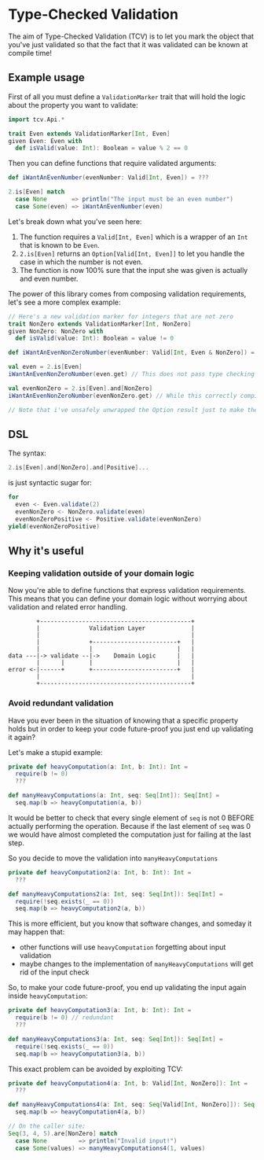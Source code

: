 # Type-Checked Validation

The aim of Type-Checked Validation (TCV) is to let you mark the object that you've just validated so that the fact that it was validated can be known at compile time!

## Example usage

First of all you must define a `ValidationMarker` trait that will hold the logic about the property you want to validate:
```scala
import tcv.Api.*

trait Even extends ValidationMarker[Int, Even]
given Even: Even with
  def isValid(value: Int): Boolean = value % 2 == 0
```

Then you can define functions that require validated arguments:
```scala
def iWantAnEvenNumber(evenNumber: Valid[Int, Even]) = ???

2.is[Even] match
  case None       => println("The input must be an even number")
  case Some(even) => iWantAnEvenNumber(even)
```

Let's break down what you've seen here:
1. The function requires a `Valid[Int, Even]` which is a wrapper of an `Int` that is known to be `Even`.
2. `2.is[Even]` returns an `Option[Valid[Int, Even]]` to let you handle the case in which the number is not even.
3. The function is now 100% sure that the input she was given is actually and even number.

The power of this library comes from composing validation requirements, let's see a more complex example:
```scala
// Here's a new validation marker for integers that are not zero
trait NonZero extends ValidationMarker[Int, NonZero]
given NonZero: NonZero with
  def isValid(value: Int): Boolean = value != 0
```

```scala
def iWantAnEvenNonZeroNumber(evenNumber: Valid[Int, Even & NonZero]) = ???

val even = 2.is[Even] 
iWantAnEvenNonZeroNumber(even.get) // This does not pass type checking as the function requires its argument to be both Even and NonZero

val evenNonZero = 2.is[Even].and[NonZero]
iWantAnEvenNonZeroNumber(evenNonZero.get) // While this correctly compiles

// Note that i've unsafely unwrapped the Option result just to make the example clearer
```

## DSL
The syntax:
```scala
2.is[Even].and[NonZero].and[Positive]...
```

is just syntactic sugar for:
```scala
for
  even <- Even.validate(2)
  evenNonZero <- NonZero.validate(even)
  evenNonZeroPositive <- Positive.validate(evenNonZero)
yield(evenNonZeroPositive)
```

## Why it's useful

### Keeping validation outside of your domain logic
Now you're able to define functions that express validation requirements.
This means that you can define your domain logic without worrying about validation and related error handling.

```
        +-------------------------------------------+
        |              Validation Layer             |
        |                                           |
        |              +------------------------+   |
        |              |                        |   |
data ---|-> validate --|->    Domain Logic      |   |
        |      |       |                        |   |
error <-|------+       +------------------------+   |
        |                                           |
        +-------------------------------------------+
```

### Avoid redundant validation
Have you ever been in the situation of knowing that a specific property holds but in order to keep your code future-proof you just end up validating it again?

Let's make a stupid example:

```scala
private def heavyComputation(a: Int, b: Int): Int =
  require(b != 0)
  ???

def manyHeavyComputations(a: Int, seq: Seq[Int]): Seq[Int] =
  seq.map(b => heavyComputation(a, b))
```

It would be better to check that every single element of `seq` is not 0 BEFORE actually performing the operation. Because if the last element of `seq` was 0 we would have almost completed the computation just for failing at the last step.

So you decide to move the validation into `manyHeavyComputations`
```scala
private def heavyComputation2(a: Int, b: Int): Int =
  ???

def manyHeavyComputations2(a: Int, seq: Seq[Int]): Seq[Int] =
  require(!seq.exists(_ == 0))
  seq.map(b => heavyComputation2(a, b))
```

This is more efficient, but you know that software changes, and someday it may happen that:
- other functions will use `heavyComputation` forgetting about input validation
- maybe changes to the implementation of `manyHeavyComputations` will get rid of the input check

So, to make your code future-proof, you end up validating the input again inside `heavyComputation`:

```scala
private def heavyComputation3(a: Int, b: Int): Int =
  require(b != 0) // redundant
  ???

def manyHeavyComputations3(a: Int, seq: Seq[Int]): Seq[Int] =
  require(!seq.exists(_ == 0))
  seq.map(b => heavyComputation3(a, b))
```

This exact problem can be avoided by exploiting TCV:
```scala
private def heavyComputation4(a: Int, b: Valid[Int, NonZero]): Int =
  ???

def manyHeavyComputations4(a: Int, seq: Seq[Valid[Int, NonZero]]): Seq[Int] =
  seq.map(b => heavyComputation4(a, b))

// On the caller site:
Seq(3, 4, 5).are[NonZero] match
  case None         => println("Invalid input!")
  case Some(values) => manyHeavyComputations4(1, values)
```
